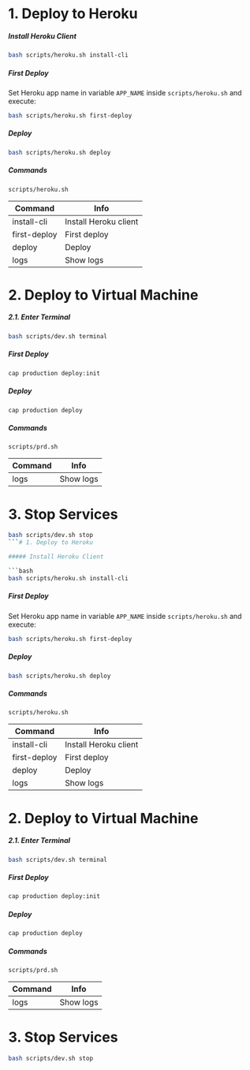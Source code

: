 # 1. Deploy to Heroku

##### Install Heroku Client

```bash
bash scripts/heroku.sh install-cli
```

##### First Deploy

Set Heroku app name in variable ```APP_NAME``` inside ```scripts/heroku.sh``` and execute:

```bash
bash scripts/heroku.sh first-deploy
```

##### Deploy

```bash
bash scripts/heroku.sh deploy
```

##### Commands

```scripts/heroku.sh```

Command      | Info
-------------|----------------------
install-cli  | Install Heroku client
first-deploy | First deploy
deploy       | Deploy
logs         | Show logs

# 2. Deploy to Virtual Machine

##### 2.1. Enter Terminal

```bash
bash scripts/dev.sh terminal
```

##### First Deploy

```bash
cap production deploy:init
```

##### Deploy

```bash
cap production deploy
```

##### Commands

```scripts/prd.sh```

Command | Info
--------|----------
logs    | Show logs

# 3. Stop Services

```bash
bash scripts/dev.sh stop
```# 1. Deploy to Heroku

##### Install Heroku Client

```bash
bash scripts/heroku.sh install-cli
```

##### First Deploy

Set Heroku app name in variable ```APP_NAME``` inside ```scripts/heroku.sh``` and execute:

```bash
bash scripts/heroku.sh first-deploy
```

##### Deploy

```bash
bash scripts/heroku.sh deploy
```

##### Commands

```scripts/heroku.sh```

Command      | Info
-------------|----------------------
install-cli  | Install Heroku client
first-deploy | First deploy
deploy       | Deploy
logs         | Show logs

# 2. Deploy to Virtual Machine

##### 2.1. Enter Terminal

```bash
bash scripts/dev.sh terminal
```

##### First Deploy

```bash
cap production deploy:init
```

##### Deploy

```bash
cap production deploy
```

##### Commands

```scripts/prd.sh```

Command | Info
--------|----------
logs    | Show logs

# 3. Stop Services

```bash
bash scripts/dev.sh stop
```